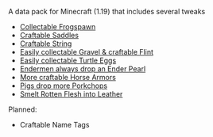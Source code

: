 A data pack for Minecraft (1.19) that includes several tweaks

- [Collectable Frogspawn](changes/collectable_frogspawn.md)
- [Craftable Saddles](changes/craftable_saddles.md)
- [Craftable String](changes/craftable_string.md)
- [Easily collectable Gravel & craftable Flint](changes/easily_collectable_gravel_&_craftable_flint.md)
- [Easily collectable Turtle Eggs](changes/easily_collectable_turtle_eggs.md)
- [Endermen always drop an Ender Pearl](changes/endermen_always_drop_an_ender_pearl.md)
- [More craftable Horse Armors](changes/more_craftable_horse_armors.md)
- [Pigs drop more Porkchops](changes/pigs_drop_more_porkchops.md)
- [Smelt Rotten Flesh into Leather](changes/smelt_rotten_flesh_into_leather.md)

Planned:
- Craftable Name Tags
